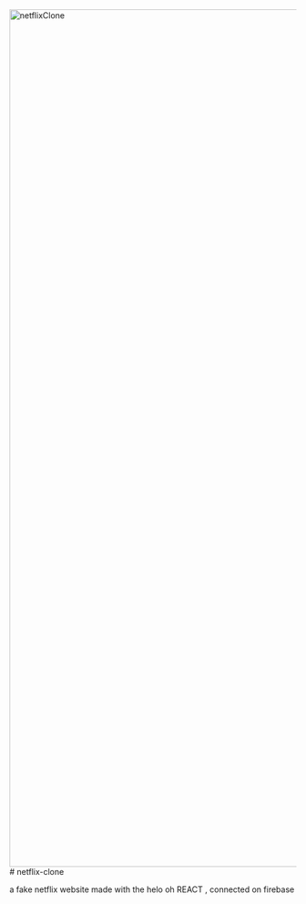 <img width="1504" alt="netflixClone" src="https://user-images.githubusercontent.com/65239507/125332573-d256b800-e366-11eb-90c0-4463cf9669f3.png">
# netflix-clone

a fake netflix website made with the helo oh REACT , connected on firebase
